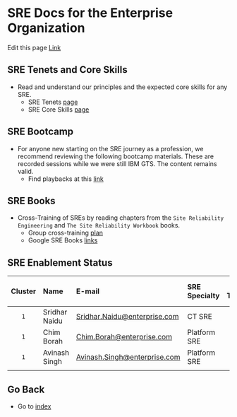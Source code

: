 # SRE Docs for the Enterprise Organization
Edit this page [Link](https://github.enterprise.net/enterprise-SRE/Enterprise-sre-program/edit/main/docs/enablement/Enterprise-sre-enablement.md)

## SRE Tenets and Core Skills

* Read and understand our principles and the expected core skills for any SRE.
  * SRE Tenets [page](https://w3.ibm.com/ocean/w3publisher/sre-enterprise/tenets-of-sre)
  * SRE Core Skills [page](https://w3.ibm.com/ocean/w3publisher/sre-enterprise/sre-certification/sre-skills-conformance-guide)

## SRE Bootcamp

* For anyone new starting on the SRE journey as a profession, we recommend reviewing the following bootcamp materials. These are recorded sessions while we were still IBM GTS. The content remains valid.
  * Find playbacks at this [link](https://ec-enterprise.yourlearning.ibm.com/enterprise/playback/10006662)

## SRE Books

* Cross-Training of SREs by reading chapters from the `Site Reliability Engineering` and `The Site Reliability Workbook` books.
  * Group cross-training [plan](./Enterprise-sre-books-plan.md)
  * Google SRE Books [links](https://pages.github.enterprise.net/enterprise-SRE/doc-program-documentation/sre-books-reading-plan/)

## SRE Enablement Status

| **Cluster** | **Name** | **E-mail** | **SRE Specialty** | **SRE Tenets** | **SRE Core Skills** | **SRE Bootcamp** | **SRE Books** |
|:------------:|:-----------------------|:-----------------------|:-----------------------|:------------:|:------------:|:------------:|:------------:|
| `1` | Sridhar Naidu | [Sridhar.Naidu@enterprise.com](mailto:Sridhar.Naidu@enterprise.com) | CT SRE | N | N | N | N |
| `1` | Chim Borah | [Chim.Borah@enterprise.com](mailto:Chim.Borah@enterprise.com) | Platform SRE | N | N | N | N |
| `1` | Avinash Singh| [Avinash.Singh@enterprise.com](mailto:Avinash.Singh@enterprise.com) | Platform SRE | N | N | N | N |
|  |  |  |  |  |  |  |  |

## Go Back

* Go to [index](../index.md)
